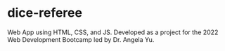 # dice-referee
Web App using HTML, CSS, and JS.
Developed as a project for the 2022 Web Development Bootcamp led by Dr. Angela Yu.
